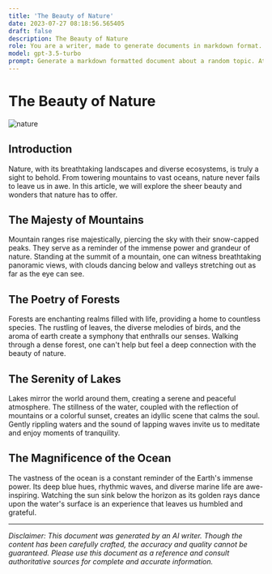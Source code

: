 ```yaml
---
title: 'The Beauty of Nature'
date: 2023-07-27 08:18:56.565405
draft: false
description: The Beauty of Nature
role: You are a writer, made to generate documents in markdown format. It is very important that all of the documents you generate are in valid markdown format.
model: gpt-3.5-turbo
prompt: Generate a markdown formatted document about a random topic. At the bottom, include a disclaimer explaining that the document was generated by you. The first line of the document should be the title. Make sure that the entire document is in proper markdown format, using a mix of various tags to make the document visually appealing.
---
```


# The Beauty of Nature

![nature](https://example.com/nature.jpg)

## Introduction

Nature, with its breathtaking landscapes and diverse ecosystems, is truly a sight to behold. From towering mountains to vast oceans, nature never fails to leave us in awe. In this article, we will explore the sheer beauty and wonders that nature has to offer.

## The Majesty of Mountains

Mountain ranges rise majestically, piercing the sky with their snow-capped peaks. They serve as a reminder of the immense power and grandeur of nature. Standing at the summit of a mountain, one can witness breathtaking panoramic views, with clouds dancing below and valleys stretching out as far as the eye can see.

## The Poetry of Forests

Forests are enchanting realms filled with life, providing a home to countless species. The rustling of leaves, the diverse melodies of birds, and the aroma of earth create a symphony that enthralls our senses. Walking through a dense forest, one can't help but feel a deep connection with the beauty of nature.

## The Serenity of Lakes

Lakes mirror the world around them, creating a serene and peaceful atmosphere. The stillness of the water, coupled with the reflection of mountains or a colorful sunset, creates an idyllic scene that calms the soul. Gently rippling waters and the sound of lapping waves invite us to meditate and enjoy moments of tranquility.

## The Magnificence of the Ocean

The vastness of the ocean is a constant reminder of the Earth's immense power. Its deep blue hues, rhythmic waves, and diverse marine life are awe-inspiring. Watching the sun sink below the horizon as its golden rays dance upon the water's surface is an experience that leaves us humbled and grateful.

---

*Disclaimer: This document was generated by an AI writer. Though the content has been carefully crafted, the accuracy and quality cannot be guaranteed. Please use this document as a reference and consult authoritative sources for complete and accurate information.*